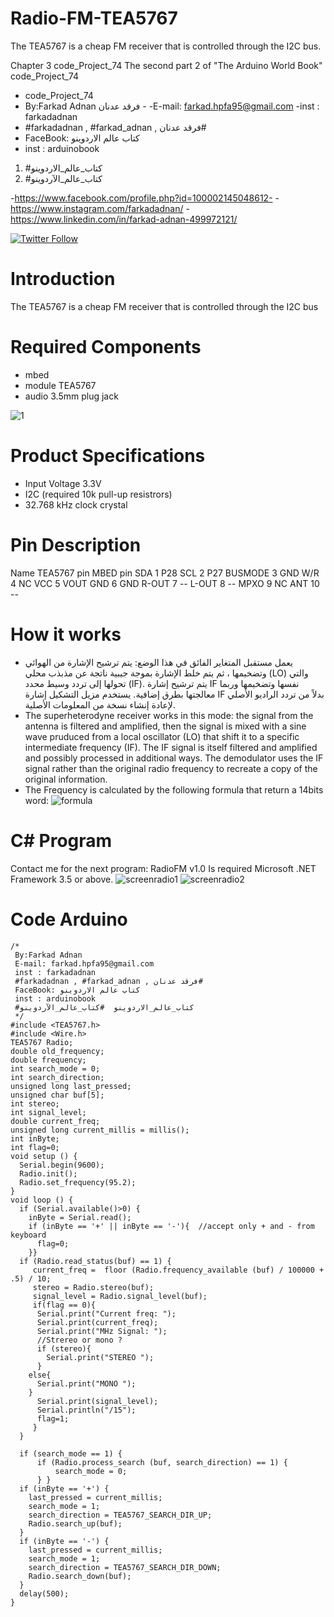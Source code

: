 # Radio-FM-TEA5767
The TEA5767 is a cheap FM receiver that is controlled through the I2C bus.  

Chapter 3 code_Project_74 The second part 2 of "The Arduino World Book" code_Project_74
 
- code_Project_74
-  By:Farkad Adnan فرقد عدنان - 
 -E-mail: farkad.hpfa95@gmail.com 
-inst : farkadadnan 
- #farkadadnan , #farkad_adnan , فرقد عدنان# 
- FaceBook: كتاب عالم الاردوينو 
- inst : arduinobook
1. #كتاب_عالم_الاردوينو
2. #كتاب_عالم_الآردوينو

-https://www.facebook.com/profile.php?id=100002145048612-
-https://www.instagram.com/farkadadnan/
-https://www.linkedin.com/in/farkad-adnan-499972121/

 <p>
 <a href='https://mobile.twitter.com/farkadadnan'>
        <img alt="Twitter Follow" src="https://img.shields.io/twitter/follow/farkadadnan?label=%40farkadadnan&style=social" alt='Twitter' align="center"/>
    </a>
</p>

# Introduction

The TEA5767 is a cheap FM receiver that is controlled through the I2C bus

# Required Components

* mbed
* module TEA5767
* audio 3.5mm plug jack

![1](https://user-images.githubusercontent.com/35774039/160004013-f579c02d-607e-4abc-9def-23e16b8562c8.JPG)

# Product Specifications

* Input Voltage 3.3V
* I2C (required 10k pull-up resistrors)
* 32.768 kHz clock crystal

# Pin Description
Name	TEA5767 pin	MBED pin
SDA	1	P28
SCL	2	P27
BUSMODE	3	GND
W/R	4	NC
VCC	5	VOUT
GND	6	GND
R-OUT	7	--
L-OUT	8	--
MPXO	9	NC
ANT	10	--

# How it works
*  يعمل مستقبل المتغاير الفائق في هذا الوضع: يتم ترشيح الإشارة من الهوائي وتضخيمها ، ثم يتم خلط الإشارة بموجة جيبية ناتجة عن مذبذب محلي (LO) والتي تحولها إلى تردد وسيط محدد (IF). يتم ترشيح إشارة IF نفسها وتضخيمها وربما معالجتها بطرق إضافية. يستخدم مزيل التشكيل إشارة IF بدلاً من تردد الراديو الأصلي لإعادة إنشاء نسخة من المعلومات الأصلية.
* The superheterodyne receiver works in this mode: the signal from the antenna is filtered and amplified, then the signal is mixed with a sine wave pruduced from a local oscillator (LO) that shift it to a specific intermediate frequency (IF). The IF signal is itself filtered and amplified and possibly processed in additional ways. The demodulator uses the IF signal rather than the original radio frequency to recreate a copy of the original information.
 * The Frequency is calculated by the following formula that return a 14bits word:
![formula](https://user-images.githubusercontent.com/35774039/160005369-b63acc61-af8b-45ba-8cca-8689ee7b4657.jpg)

# C# Program
Contact me for the next program: RadioFM v1.0
Is required Microsoft .NET Framework 3.5 or above.
![screenradio1](https://user-images.githubusercontent.com/35774039/160005490-a35d66d7-be41-4145-9bbd-1620a23f1eca.jpg)
![screenradio2](https://user-images.githubusercontent.com/35774039/160005492-acc3fd84-b7ea-4407-abb3-e57301d57060.jpg)


# Code Arduino
```
/*
 By:Farkad Adnan
 E-mail: farkad.hpfa95@gmail.com
 inst : farkadadnan
 #farkadadnan , #farkad_adnan , فرقد عدنان#
 FaceBook: كتاب عالم الاردوينو
 inst : arduinobook
 #كتاب_عالم_الاردوينو  #كتاب_عالم_الآردوينو 
 */
#include <TEA5767.h>
#include <Wire.h>
TEA5767 Radio; 
double old_frequency;
double frequency;
int search_mode = 0;
int search_direction;
unsigned long last_pressed;
unsigned char buf[5];
int stereo;
int signal_level;
double current_freq;
unsigned long current_millis = millis();
int inByte;
int flag=0;
void setup () {
  Serial.begin(9600);
  Radio.init();
  Radio.set_frequency(95.2); 
}
void loop () {
  if (Serial.available()>0) {
    inByte = Serial.read();
    if (inByte == '+' || inByte == '-'){  //accept only + and - from keyboard
      flag=0;
    }}
  if (Radio.read_status(buf) == 1) {
     current_freq =  floor (Radio.frequency_available (buf) / 100000 + .5) / 10;
     stereo = Radio.stereo(buf);
     signal_level = Radio.signal_level(buf);
     if(flag == 0){
      Serial.print("Current freq: ");
      Serial.print(current_freq);
      Serial.print("MHz Signal: ");
      //Strereo or mono ?
      if (stereo){
        Serial.print("STEREO "); 
      } 
    else{
      Serial.print("MONO ");
    } 
      Serial.print(signal_level);
      Serial.println("/15");
      flag=1;
     }
  }
   
  if (search_mode == 1) {
      if (Radio.process_search (buf, search_direction) == 1) {
          search_mode = 0;
      } }
  if (inByte == '+') {
    last_pressed = current_millis;
    search_mode = 1;
    search_direction = TEA5767_SEARCH_DIR_UP;
    Radio.search_up(buf);
  }
  if (inByte == '-') {
    last_pressed = current_millis;
    search_mode = 1;
    search_direction = TEA5767_SEARCH_DIR_DOWN;
    Radio.search_down(buf);
  } 
  delay(500);   
}
```

